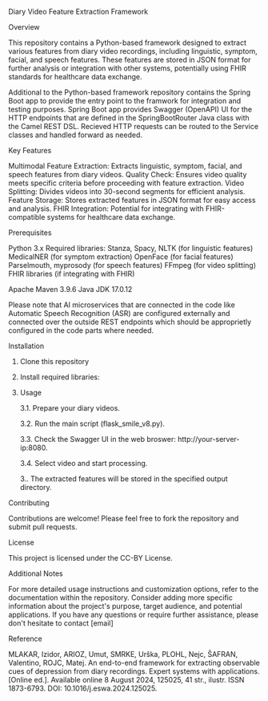 Diary Video Feature Extraction Framework

Overview

This repository contains a Python-based framework designed to extract various features from diary video recordings, including linguistic, symptom, facial, and speech features. These features are stored in JSON format for further analysis or integration with other systems, potentially using FHIR standards for healthcare data exchange.

Additional to the Python-based framework repository contains the Spring Boot app to provide the entry point to the framwork for integration and testing purposes. Spring Boot app provides Swagger (OpenAPI) UI for the HTTP endpoints that are defined in the SpringBootRouter Java class with the Camel REST DSL. Recieved HTTP requests can be routed to the Service classes and handled forward as needed.

Key Features

Multimodal Feature Extraction: Extracts linguistic, symptom, facial, and speech features from diary videos.
Quality Check: Ensures video quality meets specific criteria before proceeding with feature extraction.
Video Splitting: Divides videos into 30-second segments for efficient analysis.
Feature Storage: Stores extracted features in JSON format for easy access and analysis.
FHIR Integration: Potential for integrating with FHIR-compatible systems for healthcare data exchange.

Prerequisites

Python 3.x
Required libraries:
Stanza, Spacy, NLTK (for linguistic features)
MedicalNER (for symptom extraction)
OpenFace (for facial features)
Parselmouth, myprosody (for speech features)
FFmpeg (for video splitting)
FHIR libraries (if integrating with FHIR)

Apache Maven 3.9.6
Java JDK 17.0.12

Please note that AI microservices that are connected in the code like Automatic Speech Recognition (ASR) are configured externally and connected over the outside REST endpoints which should be approprietly configured in the code parts where needed.

Installation

1. Clone this repository
2. Install required libraries:
3. Usage

   3.1. Prepare your diary videos.

   3.2. Run the main script (flask_smile_v8.py).
   
   3.3. Check the Swagger UI in the web broswer: http://your-server-ip:8080.
   
   3.4. Select video and start processing.

   3.. The extracted features will be stored in the specified output directory.
 
Contributing

Contributions are welcome! Please feel free to fork the repository and submit pull requests.

License

This project is licensed under the CC-BY License.   

Additional Notes

For more detailed usage instructions and customization options, refer to the documentation within the repository.
Consider adding more specific information about the project's purpose, target audience, and potential applications.
If you have any questions or require further assistance, please don't hesitate to contact [email]

Reference

MLAKAR, Izidor, ARIOZ, Umut, SMRKE, Urška, PLOHL, Nejc, ŠAFRAN, Valentino, ROJC, Matej. An end-to-end framework for extracting observable cues of depression from diary recordings. Expert systems with applications. [Online ed.]. Available online 8 August 2024, 125025, 41 str., ilustr. ISSN 1873-6793. DOI: 10.1016/j.eswa.2024.125025.
